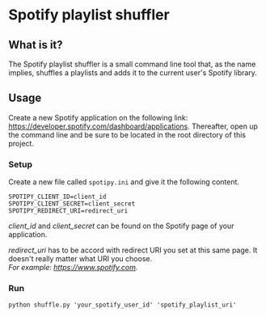 # Spotify playlist shuffler

## What is it?
The Spotify playlist shuffler is a small command line tool that, as the name implies, shuffles 
a playlists and adds it to the current user's Spotify library.

## Usage
Create a new Spotify application on the following link: https://developer.spotify.com/dashboard/applications.
Thereafter, open up the command line and be sure to be located in the root directory of this project.

### Setup
Create a new file called `spotipy.ini` and give it the following content.

```
SPOTIPY_CLIENT_ID=client_id
SPOTIPY_CLIENT_SECRET=client_secret
SPOTIPY_REDIRECT_URI=redirect_uri
```

*client_id* and *client_secret* can be found on the Spotify page of your application.

*redirect_uri* has to be accord with redirect URI you set at this same page.
It doesn't really matter what URI you choose.  
*For example: https://www.spotify.com.*

### Run

```python shuffle.py 'your_spotify_user_id' 'spotify_playlist_uri'```
